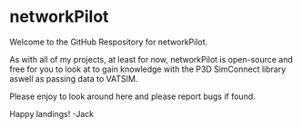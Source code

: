 # networkPilot
Welcome to the GitHub Respository for networkPilot.

As with all of my projects, at least for now, networkPilot is open-source and free for you to look at to gain knowledge with the P3D SimConnect library aswell as passing data to VATSIM.

Please enjoy to look around here and please report bugs if found.

Happy landings!
-Jack
